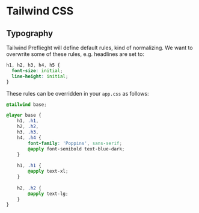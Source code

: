# Tailwind CSS

## Typography

Tailwind Preflieght will define default rules, kind of normalizing. We want to overwrite some of these rules, e.g. headlines are set to:

```css
h1, h2, h3, h4, h5 {
  font-size: initial;
  line-height: initial;
}
```
These rules can be overridden in your `app.css` as follows:

```css
@tailwind base;

@layer base {
    h1, .h1,
    h2, .h2,
    h3, .h3,
    h4, .h4 {
        font-family: 'Poppins', sans-serif;
        @apply font-semibold text-blue-dark;
    }
    
    h1, .h1 {
        @apply text-xl;
    }
    
    h2, .h2 {
        @apply text-lg;
    }
}
```

